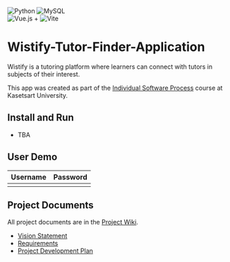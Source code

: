 ![Python](https://img.shields.io/badge/python-3670A0?style=for-the-badge&logo=python&logoColor=ffdd54) ![MySQL](https://img.shields.io/badge/mysql-%2300f.svg?style=for-the-badge&logo=mysql&logoColor=white)
<br>
![Vue.js](https://img.shields.io/badge/vuejs-%2335495e.svg?style=for-the-badge&logo=vuedotjs&logoColor=%234FC08D) + ![Vite](https://img.shields.io/badge/vite-%23646CFF.svg?style=for-the-badge&logo=vite&logoColor=white)

# Wistify-Tutor-Finder-Application

Wistify is a tutoring platform where learners can connect with tutors in subjects of their interest.

This app was created as part of the [Individual Software Process](
https://cpske.github.io/ISP) course at Kasetsart University.

## Install and Run

- TBA

## User Demo

| Username  | Password        |
|-----------|-----------------|
|      |  |

## Project Documents

All project documents are in the [Project Wiki](../../wiki/Home).

- [Vision Statement](../../wiki/Vision%20Statement)
- [Requirements](../../wiki/Requirements)
- [Project Development Plan](../../wiki/Project-Development-Plan)


